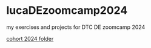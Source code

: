 # lucaDEzoomcamp2024
my exercises and projects for DTC DE zoomcamp 2024

[cohort 2024 folder](https://github.com/lucapug/data-engineering-zoomcamp/tree/9847430ca70c9504aec93c3abbc5e1c1312ed013/cohorts/2024)
